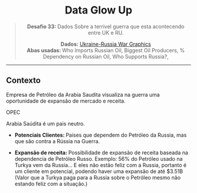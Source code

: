 <h1 align='center'>  Data Glow Up </h1>

<blockquote>
    <p align='center'> 
        <b> Desafio 33:</b>  Dados Sobre a terrivel guerra que esta acontecendo entre UK e RU. 
    </p>
    <p align='center'>
        <b>Dados:</b> <a href='https://docs.google.com/spreadsheets/d/17YhLXD459Q8_8ez0aAl9EP4EbwgYndTDeMgJzvp5G_w/edit#gid=2011395717'> Ukraine-Russia War Graphics </a> 
        <br>
        <b>Abas usadas: </b> Who Imports Russian Oil, Biggest Oil Producers, % Dependency on Russian Oil, Who Supports Russia?, 
    </p>
</blockquote>
<hr>

<h2> Contexto </h2>
<p> Empresa de Petróleo da Arabia Saudita visualiza na guerra uma oportunidade de expansão de mercado e receita.

OPEC

Arabia Saúdita é um pais neutro.

- <b> Potenciais Clientes:  </b>
   Paises que dependem do Petróleo da Russia, mas que são contra a Rússia na Guerra. 
   
- <b> Expansão de receita: </b> Possibilidade de expansão de receita baseada na dependencia de Petróleo Russo. 
Exemplo: 56% do Petróleo usado na Turkya vem da Russia... E eles não estão feliz com a Russia, portanto é um cliente em potencial, podendo haver uma expansão de até $3.51B (Valor que a Turkya paga para a Russia sobre o Petróleo mesmo não estando feliz com a situação.)